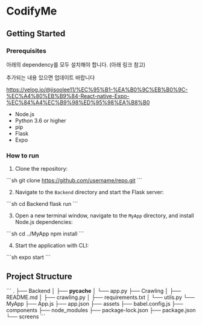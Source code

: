 # CodifyMe

## Getting Started

### Prerequisites
아래의 dependency를 모두 설치해야 합니다. (아래 링크 참고)

추가되는 내용 있으면 업데이트 바랍니다

https://velog.io/@jisoolee11/%EC%95%B1-%EA%B0%9C%EB%B0%9C-%EC%A4%80%EB%B9%84-React-native-Expo-%EC%84%A4%EC%B9%98%ED%95%98%EA%B8%B0

- Node.js
- Python 3.6 or higher
- pip
- Flask
- Expo

### How to run
1. Clone the repository:

\```sh
git clone https://github.com/username/repo.git
\```

2. Navigate to the `Backend` directory and start the Flask server:

\```sh
cd Backend
flask run
\```

3. Open a new terminal window, navigate to the `MyApp` directory, and install Node.js dependencies:

\```sh
cd ../MyApp
npm install
\```

4. Start the application with CLI:

\```sh
expo start
\```


## Project Structure

\```
.
├── Backend
│   ├── __pycache__
│   └── app.py
├── Crawling
│   ├── README.md
│   ├── crawling.py
│   ├── requirements.txt
│   └── utils.py
└── MyApp
    ├── App.js
    ├── app.json
    ├── assets
    ├── babel.config.js
    ├── components
    ├── node_modules
    ├── package-lock.json
    ├── package.json
    └── screens
\```

